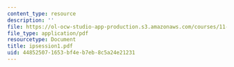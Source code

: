 ```yaml
---
content_type: resource
description: ''
file: https://ol-ocw-studio-app-production.s3.amazonaws.com/courses/11-332j-urban-design-fall-2003/448525071653bf4eb7eb8c5a24e21231_ipsession1.pdf
file_type: application/pdf
resourcetype: Document
title: ipsession1.pdf
uid: 44852507-1653-bf4e-b7eb-8c5a24e21231
---
```

